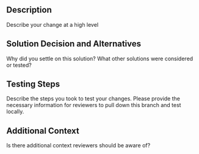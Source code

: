 ## Description

Describe your change at a high level

## Solution Decision and Alternatives

Why did you settle on this solution? What other solutions were considered or tested?

## Testing Steps

Describe the steps you took to test your changes. Please provide the necessary information for reviewers to pull down this branch and test locally.

## Additional Context

Is there additional context reviewers should be aware of?
